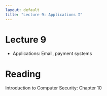 ```yaml
---
layout: default
title: "Lecture 9: Applications I"
---
```


# Lecture 9

- Applications: Email, payment systems

# Reading 

Introduction to Computer Security: Chapter 10
